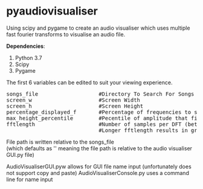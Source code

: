 # pyaudiovisualiser
Using scipy and pygame to create an audio visualiser which uses multiple fast fourier transforms to visualise an audio file.

<b>Dependencies</b>:<ol>
<li>Python 3.7</li>
<li>Scipy</li>
<li>Pygame</li>
</ol>

The first 6 variables can be edited to suit your viewing experience.
<pre>
songs_file                   #Directory To Search For Songs :) [the path finding is relative to this]
screen_w                     #Screen Width
screen_h                     #Screen Height
percentage_displayed_f       #Percentage of frequencies to show (Removes higher frequencies) Range = [0, 1]
max_height_percentile        #Pecentile of amplitude that fills the entire height of screen Range = (0, 100]
fftlength                    #Number of samples per DFT (better to be a power of 2) 
                             #Longer fftlength results in greater frequency resolution but worse time resolution
</pre>

File path is written relative to the songs_file <br>(which defaults as '' meaning the file path is relative to the audio visualiser GUI.py file)

AudioVisualiserGUI.pyw allows for GUI file name input (unfortunately does not support copy and paste)
AudioVisualiserConsole.py uses a command line for name input 
